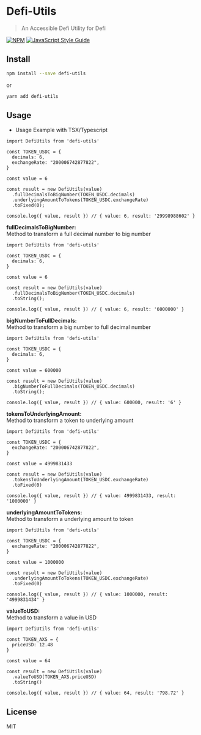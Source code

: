 # Defi-Utils
> An Accessible Defi Utility for Defi

[![NPM](https://img.shields.io/npm/v/defi-utils.svg)](https://www.npmjs.com/package/defi-utils) [![JavaScript Style Guide](https://img.shields.io/badge/code_style-standard-brightgreen.svg)](https://standardjs.com)

## Install

```bash
npm install --save defi-utils
```
or 
```bash
yarn add defi-utils
```

## Usage

- Usage Example with TSX/Typescript

```tsx
import DefiUtils from 'defi-utils'

const TOKEN_USDC = {
  decimals: 6,
  exchangeRate: "200006742877822",
}

const value = 6

const result = new DefiUtils(value)
  .fullDecimalsToBigNumber(TOKEN_USDC.decimals)
  .underlyingAmountToTokens(TOKEN_USDC.exchangeRate)
  .toFixed(0);

console.log({ value, result }) // { value: 6, result: '29998988602' }
```



**fullDecimalsToBigNumber:** 
<br>
Method to transform a full decimal number to big number

```tsx
import DefiUtils from 'defi-utils'

const TOKEN_USDC = {
  decimals: 6,
}

const value = 6

const result = new DefiUtils(value)
  .fullDecimalsToBigNumber(TOKEN_USDC.decimals)
  .toString();

console.log({ value, result }) // { value: 6, result: '6000000' }
```



**bigNumberToFullDecimals:**
<br>
Method to transform a big number to full decimal number

```tsx
import DefiUtils from 'defi-utils'

const TOKEN_USDC = {
  decimals: 6,
}

const value = 600000

const result = new DefiUtils(value)
  .bigNumberToFullDecimals(TOKEN_USDC.decimals)
  .toString();

console.log({ value, result }) // { value: 600000, result: '6' }
```



**tokensToUnderlyingAmount:**
<br>
Method to transform a token to underlying amount

```tsx
import DefiUtils from 'defi-utils'

const TOKEN_USDC = {
  exchangeRate: "200006742877822",
}

const value = 4999831433

const result = new DefiUtils(value)
  .tokensToUnderlyingAmount(TOKEN_USDC.exchangeRate)
  .toFixed(0)

console.log({ value, result }) // { value: 4999831433, result: '1000000' }
```



**underlyingAmountToTokens:**
<br>
Method to transform a underlying amount to token

```tsx
import DefiUtils from 'defi-utils'

const TOKEN_USDC = {
  exchangeRate: "200006742877822",
}

const value = 1000000

const result = new DefiUtils(value)
  .underlyingAmountToTokens(TOKEN_USDC.exchangeRate)
  .toFixed(0)

console.log({ value, result }) // { value: 1000000, result: '4999831434' }
```



**valueToUSD:**
<br>
Method to transform a value in USD

```tsx
import DefiUtils from 'defi-utils'

const TOKEN_AXS = {
  priceUSD: 12.48
}

const value = 64

const result = new DefiUtils(value)
  .valueToUSD(TOKEN_AXS.priceUSD)
  .toString()

console.log({ value, result }) // { value: 64, result: '798.72' }
```

## License

MIT